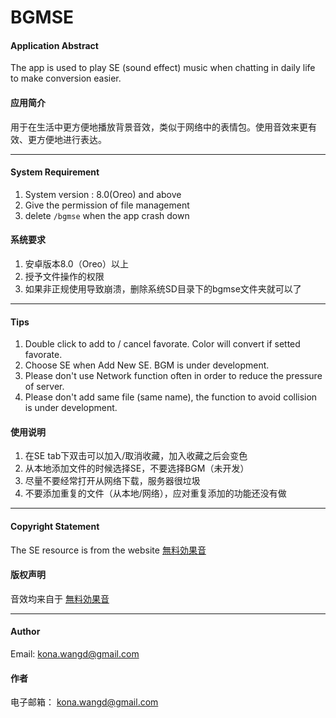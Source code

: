 # BGMSE

#### Application Abstract
The app is used to play SE (sound effect) music when chatting in daily life to make conversion easier.

#### 应用简介
用于在生活中更方便地播放背景音效，类似于网络中的表情包。使用音效来更有效、更方便地进行表达。

---

#### System Requirement
1. System version : 8.0(Oreo) and above
2. Give the permission of file management
3. delete `/bgmse` when the app crash down 
#### 系统要求
1. 安卓版本8.0（Oreo）以上
2. 授予文件操作的权限
3. 如果非正规使用导致崩溃，删除系统SD目录下的bgmse文件夹就可以了

---
#### Tips
1. Double click to add to / cancel favorate. Color will convert if setted favorate.
2. Choose SE when Add New SE. BGM is under development.
3. Please don't use Network function often in order to reduce the pressure of server.
4. Please don't add same file (same name), the function to avoid collision is under development.
#### 使用说明
1. 在SE tab下双击可以加入/取消收藏，加入收藏之后会变色
2. 从本地添加文件的时候选择SE，不要选择BGM（未开发）
3. 尽量不要经常打开从网络下载，服务器很垃圾
4. 不要添加重复的文件（从本地/网络），应对重复添加的功能还没有做

---
#### Copyright Statement
The SE resource is from the website [無料効果音](https://taira-komori.jpn.org/freesound.html)
#### 版权声明
音效均来自于 [無料効果音](https://taira-komori.jpn.org/freesound.html) 

---

#### Author
Email: kona.wangd@gmail.com
#### 作者
电子邮箱： kona.wangd@gmail.com

